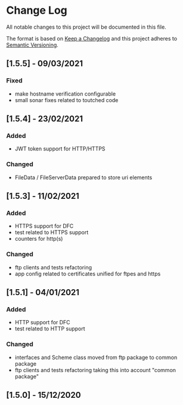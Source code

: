 # Change Log
All notable changes to this project will be documented in this file.

The format is based on [Keep a Changelog](http://keepachangelog.com/)
and this project adheres to [Semantic Versioning](http://semver.org/).

## [1.5.5] - 09/03/2021
### Fixed
- make hostname verification configurable
- small sonar fixes related to toutched code

## [1.5.4] - 23/02/2021 
### Added
- JWT token support for HTTP/HTTPS
### Changed
- FileData / FileServerData prepared to store uri elements

## [1.5.3] - 11/02/2021 
### Added
- HTTPS support for DFC
- test related to HTTPS support
- counters for http(s)
### Changed
- ftp clients and tests refactoring
- app config related to certificates unified for ftpes and https

## [1.5.1] - 04/01/2021 
### Added
- HTTP support for DFC
- test related to HTTP support
### Changed
- interfaces and Scheme class moved from ftp package to common package
- ftp clients and tests refactoring taking this into account "common package"
 
## [1.5.0] - 15/12/2020      

